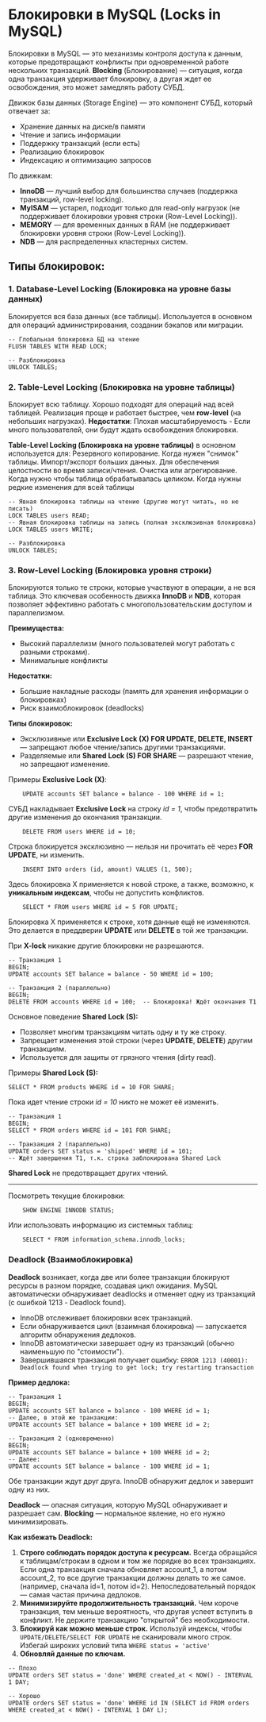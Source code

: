 # Блокировки в MySQL (Locks in MySQL)

Блокировки в MySQL — это механизмы контроля доступа к данным, которые предотвращают конфликты при одновременной работе нескольких транзакций.
**Blocking** (Блокирование)  — ситуация, когда одна транзакция удерживает блокировку, а другая ждет ее освобождения, это может замедлять работу СУБД.

Движок базы данных (Storage Engine) — это компонент СУБД, который отвечает за:
* Хранение данных на диске/в памяти
* Чтение и запись информации
* Поддержку транзакций (если есть)
* Реализацию блокировок
* Индексацию и оптимизацию запросов

По движкам:
* **InnoDB** — лучший выбор для большинства случаев (поддержка транзакций, row-level locking).
* **MyISAM** — устарел, подходит только для read-only нагрузок (не поддерживает блокировки уровня строки (Row-Level Locking)).
* **MEMORY** — для временных данных в RAM (не поддерживает блокировки уровня строки (Row-Level Locking)).
* **NDB** — для распределенных кластерных систем.


## Типы блокировок:

### 1. Database-Level Locking (Блокировка на уровне базы данных)

Блокируется вся база данных (все таблицы). Используется в основном для операций администрирования, создании бэкапов или миграции.

```
-- Глобальная блокировка БД на чтение
FLUSH TABLES WITH READ LOCK;

-- Разблокировка
UNLOCK TABLES;
```

### 2. Table-Level Locking (Блокировка на уровне таблицы)

Блокирует всю таблицу. Хорошо подходят для операций над всей таблицей. Реализация проще и работает быстрее, чем **row-level** (на небольших нагрузках).
**Недостатки**: Плохая масштабируемость - Если много пользователей, они будут ждать освобождения блокировки.

**Table-Level Locking (Блокировка на уровне таблицы)** в основном используется для:
Резервного копирование. Когда нужен "снимок" таблицы.
Импорт/экспорт больших данных. Для обеспечения целостности во время записи/чтения.
Очистка или агрегирование. Когда нужно чтобы таблица обрабатывалась целиком.
Когда нужны редкие изменения для всей таблицы
```
-- Явная блокировка таблицы на чтение (другие могут читать, но не писать)
LOCK TABLES users READ;
-- Явная блокировка таблицы на запись (полная эксклюзивная блокировка)
LOCK TABLES users WRITE;

-- Разблокировка
UNLOCK TABLES;
```

### 3. Row-Level Locking (Блокировка уровня строки)

Блокируются только те строки, которые участвуют в операции, а не вся таблица. Это ключевая особенность движка **InnoDB** и **NDB**, которая позволяет эффективно работать с многопользовательским доступом и параллелизмом.

**Преимущества:**
* Высокий параллелизм (много пользователей могут работать с разными строками).
* Минимальные конфликты

**Недостатки:**
* Большие накладные расходы (память для хранения информации о блокировках)
* Риск взаимоблокировок (deadlocks)

**Типы блокировок:** 
* Эксклюзивные или **Exclusive Lock (X) FOR UPDATE, DELETE, INSERT** — запрещают любое чтение/запись другими транзакциями.
* Разделяемые или **Shared Lock (S) FOR SHARE** — разрешают чтение, но запрещают изменение.

Примеры **Exclusive Lock (X)**:
```
    UPDATE accounts SET balance = balance - 100 WHERE id = 1;
```
СУБД накладывает **Exclusive Lock** на строку *id = 1*, чтобы предотвратить другие изменения до окончания транзакции.

```
    DELETE FROM users WHERE id = 10;
```
Строка блокируется эксклюзивно — нельзя ни прочитать её через **FOR UPDATE**, ни изменить.

```
    INSERT INTO orders (id, amount) VALUES (1, 500);
```
Здесь блокировка X применяется к новой строке, а также, возможно, к **уникальным индексам**, чтобы не допустить конфликтов.
```
    SELECT * FROM users WHERE id = 5 FOR UPDATE;
```
Блокировка X применяется к строке, хотя данные ещё не изменяются. Это делается в преддверии **UPDATE** или **DELETE** в той же транзакции.

При **X-lock** никакие другие блокировки не разрешаются.
```
-- Транзакция 1
BEGIN;
UPDATE accounts SET balance = balance - 50 WHERE id = 100;

-- Транзакция 2 (параллельно)
BEGIN;
DELETE FROM accounts WHERE id = 100;  -- Блокировка! Ждёт окончания T1
```

Основное поведение **Shared Lock (S):**
* Позволяет многим транзакциям читать одну и ту же строку.
* Запрещает изменения этой строки (через **UPDATE**, **DELETE**) другим транзакциям.
* Используется для защиты от грязного чтения (dirty read).

Примеры **Shared Lock (S):**
```
SELECT * FROM products WHERE id = 10 FOR SHARE;
```
Пока идет чтение строки *id = 10* никто не может её изменить.

```
-- Транзакция 1
BEGIN;
SELECT * FROM orders WHERE id = 101 FOR SHARE;

-- Транзакция 2 (параллельно)
UPDATE orders SET status = 'shipped' WHERE id = 101;
-- Ждёт завершения T1, т.к. строка заблокирована Shared Lock
```

**Shared Lock** не предотвращает других чтений.

---
Посмотреть текущие блокировки:
```
    SHOW ENGINE INNODB STATUS;
```
Или использовать информацию из системных таблиц:
```
    SELECT * FROM information_schema.innodb_locks;
```

### Deadlock (Взаимоблокировка) 
**Deadlock** возникает, когда две или более транзакции блокируют ресурсы в разном порядке, создавая цикл ожидания. MySQL автоматически обнаруживает deadlocks и отменяет одну из транзакций (с ошибкой 1213 - Deadlock found).
* InnoDB отслеживает блокировки всех транзакций.
* Если обнаруживается цикл (взаимная блокировка) — запускается алгоритм обнаружения дедлоков.
* InnoDB автоматически завершает одну из транзакций (обычно наименьшую по "стоимости").
* Завершившаяся транзакция получает ошибку:
`ERROR 1213 (40001): Deadlock found when trying to get lock; try restarting transaction`

**Пример дедлока:**

```
-- Транзакция 1
BEGIN;
UPDATE accounts SET balance = balance - 100 WHERE id = 1;
-- Далее, в этой же транзакции:
UPDATE accounts SET balance = balance + 100 WHERE id = 2;

-- Транзакция 2 (одновременно)
BEGIN;
UPDATE accounts SET balance = balance + 100 WHERE id = 2;
-- Далее:
UPDATE accounts SET balance = balance - 100 WHERE id = 1;
```

Обе транзакции ждут друг друга. InnoDB обнаружит дедлок и завершит одну из них.

**Deadlock** — опасная ситуация, которую MySQL обнаруживает и разрешает сам.
**Blocking** — нормальное явление, но его нужно минимизировать.

**Как избежать Deadlock:**
1. **Строго соблюдать порядок доступа к ресурсам.** Всегда обращайся к таблицам/строкам в одном и том же порядке во всех транзакциях. Если одна транзакция сначала обновляет account_1, а потом account_2, то все другие транзакции должны делать то же самое. (например, сначала id=1, потом id=2). Непоследовательный порядок — самая частая причина дедлоков.
2. **Минимизируйте продолжительность транзакций.** Чем короче транзакция, тем меньше вероятность, что другая успеет вступить в конфликт. Не держите транзакцию "открытой" без необходимости.
3. **Блокируй как можно меньше строк.** Используй индексы, чтобы `UPDATE/DELETE/SELECT FOR UPDATE` не сканировали много строк. Избегай широких условий типа `WHERE status = 'active'`
4. **Обновляй данные по ключам.**
```
-- Плохо
UPDATE orders SET status = 'done' WHERE created_at < NOW() - INTERVAL 1 DAY;

-- Хорошо
UPDATE orders SET status = 'done' WHERE id IN (SELECT id FROM orders WHERE created_at < NOW() - INTERVAL 1 DAY L);
```
